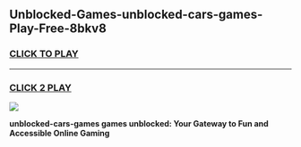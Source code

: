 
## Unblocked-Games-unblocked-cars-games-Play-Free-8bkv8
<h3>
<a href="https://premium76.site?title=unblocked-cars-games&ref=18A1">CLICK TO PLAY</a></h3>
<hr>

<h3>
<a href="https://premium76.site?title=unblocked-cars-games&ref=18A1">CLICK 2 PLAY</a>
  
</h3>

<a href="https://premium76.site?title=unblocked-cars-games&ref=18A1"><img src="https://clearcache.store/games.png"></a>


**unblocked-cars-games games unblocked: Your Gateway to Fun and Accessible Online Gaming**
